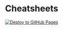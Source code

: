 # Cheatsheets
[![Deploy to GitHub Pages](https://github.com/sajadafaghiy/Cheatsheets/actions/workflows/deploy.yml/badge.svg)](https://github.com/sajadafaghiy/Cheatsheets/actions/workflows/deploy.yml)
